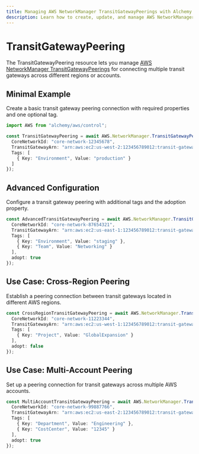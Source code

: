 ```yaml
---
title: Managing AWS NetworkManager TransitGatewayPeerings with Alchemy
description: Learn how to create, update, and manage AWS NetworkManager TransitGatewayPeerings using Alchemy Cloud Control.
---
```


# TransitGatewayPeering

The TransitGatewayPeering resource lets you manage [AWS NetworkManager TransitGatewayPeerings](https://docs.aws.amazon.com/networkmanager/latest/userguide/) for connecting multiple transit gateways across different regions or accounts.

## Minimal Example

Create a basic transit gateway peering connection with required properties and one optional tag.

```ts
import AWS from "alchemy/aws/control";

const TransitGatewayPeering = await AWS.NetworkManager.TransitGatewayPeering("MyTransitGatewayPeering", {
  CoreNetworkId: "core-network-12345678",
  TransitGatewayArn: "arn:aws:ec2:us-west-2:123456789012:transit-gateway/tgw-12345678",
  Tags: [
    { Key: "Environment", Value: "production" }
  ]
});
```

## Advanced Configuration

Configure a transit gateway peering with additional tags and the adoption property.

```ts
const AdvancedTransitGatewayPeering = await AWS.NetworkManager.TransitGatewayPeering("AdvancedTransitGatewayPeering", {
  CoreNetworkId: "core-network-87654321",
  TransitGatewayArn: "arn:aws:ec2:us-east-1:123456789012:transit-gateway/tgw-87654321",
  Tags: [
    { Key: "Environment", Value: "staging" },
    { Key: "Team", Value: "Networking" }
  ],
  adopt: true
});
```

## Use Case: Cross-Region Peering

Establish a peering connection between transit gateways located in different AWS regions.

```ts
const CrossRegionTransitGatewayPeering = await AWS.NetworkManager.TransitGatewayPeering("CrossRegionPeering", {
  CoreNetworkId: "core-network-11223344",
  TransitGatewayArn: "arn:aws:ec2:us-west-1:123456789012:transit-gateway/tgw-11223344",
  Tags: [
    { Key: "Project", Value: "GlobalExpansion" }
  ],
  adopt: false
});
```

## Use Case: Multi-Account Peering

Set up a peering connection for transit gateways across multiple AWS accounts.

```ts
const MultiAccountTransitGatewayPeering = await AWS.NetworkManager.TransitGatewayPeering("MultiAccountPeering", {
  CoreNetworkId: "core-network-99887766",
  TransitGatewayArn: "arn:aws:ec2:us-east-2:123456789012:transit-gateway/tgw-99887766",
  Tags: [
    { Key: "Department", Value: "Engineering" },
    { Key: "CostCenter", Value: "12345" }
  ],
  adopt: true
});
```